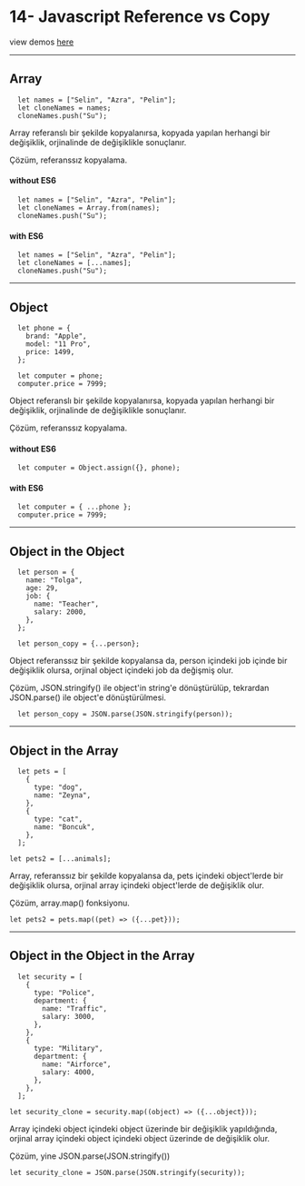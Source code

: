 # 14- Javascript Reference vs Copy

view demos [here](https://bayirdan.github.io/javascript30/14-javascript-reference-vs-copy/index.html)

---

## Array

```
  let names = ["Selin", "Azra", "Pelin"];
  let cloneNames = names;
  cloneNames.push("Su");
```

Array referanslı bir şekilde kopyalanırsa, kopyada yapılan herhangi bir değişiklik, orjinalinde de değişiklikle sonuçlanır.

Çözüm, referanssız kopyalama.

#### without ES6

```
  let names = ["Selin", "Azra", "Pelin"];
  let cloneNames = Array.from(names);
  cloneNames.push("Su");
```

#### with ES6

```
  let names = ["Selin", "Azra", "Pelin"];
  let cloneNames = [...names];
  cloneNames.push("Su");
```

---

## Object

```
  let phone = {
    brand: "Apple",
    model: "11 Pro",
    price: 1499,
  };

  let computer = phone;
  computer.price = 7999;
```

Object referanslı bir şekilde kopyalanırsa, kopyada yapılan herhangi bir değişiklik, orjinalinde de değişiklikle sonuçlanır.

Çözüm, referanssız kopyalama.

#### without ES6

```
  let computer = Object.assign({}, phone);
```

#### with ES6

```
  let computer = { ...phone };
  computer.price = 7999;
```

---

## Object in the Object

```
  let person = {
    name: "Tolga",
    age: 29,
    job: {
      name: "Teacher",
      salary: 2000,
    },
  };
```

```
  let person_copy = {...person};
```

Object referanssız bir şekilde kopyalansa da, person içindeki job içinde bir değişiklik olursa, orjinal object içindeki job da değişmiş olur.

Çözüm, JSON.stringify() ile object'in string'e dönüştürülüp, tekrardan JSON.parse() ile object'e dönüştürülmesi.

```
  let person_copy = JSON.parse(JSON.stringify(person));
```

---

## Object in the Array

```
  let pets = [
    {
      type: "dog",
      name: "Zeyna",
    },
    {
      type: "cat",
      name: "Boncuk",
    },
  ];
```

```
let pets2 = [...animals];
```

Array, referanssız bir şekilde kopyalansa da, pets içindeki object'lerde bir değişiklik olursa, orjinal array içindeki object'lerde de değişiklik olur.

Çözüm, array.map() fonksiyonu.

```
let pets2 = pets.map((pet) => ({...pet}));
```

---

## Object in the Object in the Array

```
  let security = [
    {
      type: "Police",
      department: {
        name: "Traffic",
        salary: 3000,
      },
    },
    {
      type: "Military",
      department: {
        name: "Airforce",
        salary: 4000,
      },
    },
  ];
```

```
let security_clone = security.map((object) => ({...object}));
```

Array içindeki object içindeki object üzerinde bir değişiklik yapıldığında, orjinal array içindeki object içindeki object üzerinde de değişiklik olur.

Çözüm, yine JSON.parse(JSON.stringify())

```
let security_clone = JSON.parse(JSON.stringify(security));
```
